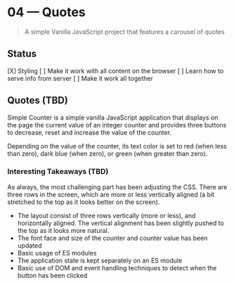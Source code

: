 # 04 &mdash; Quotes
> A simple Vanilla JavaScript project that features a carousel of quotes

## Status
[X] Styling
[ ] Make it work with all content on the browser
[ ] Learn how to serve info from server
[ ] Make it work all together

## Quotes (TBD)
Simple Counter is a simple vanilla JavaScript application that displays on the page the current value of an integer counter and provides three buttons to decrease, reset and increase the value of the counter.

Depending on the value of the counter, its text color is set to red (when less than zero), dark blue (when zero), or green (when greater than zero).

### Interesting Takeaways (TBD)
As always, the most challenging part has been adjusting the CSS. There are three rows in the screen, which are more or less vertically aligned (a bit stretched to the top as it looks better on the screen).

+ The layout consist of three rows vertically (more or less), and horizontally aligned. The vertical alignment has been slightly pushed to the top as it looks more natural.
+ The font face and size of the counter and counter value has been updated
+ Basic usage of ES modules
+ The application state is kept separately on an ES module
+ Basic use of DOM and event handling techniques to detect when the button has been clicked
